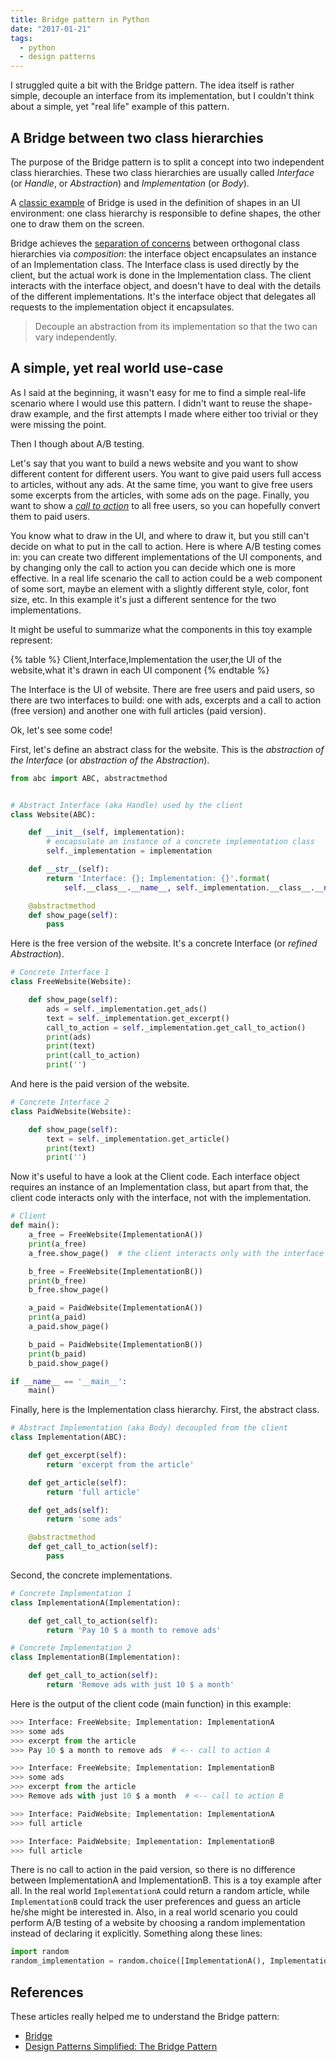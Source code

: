 ```yaml
---
title: Bridge pattern in Python
date: "2017-01-21"
tags:
  - python
  - design patterns
---
```


I struggled quite a bit with the Bridge pattern. The idea itself is rather simple, decouple an interface from its implementation, but I couldn't think about a simple, yet "real life" example of this pattern.

## A Bridge between two class hierarchies

The purpose of the Bridge pattern is to split a concept into two independent class hierarchies. These two class hierarchies are usually called _Interface_ (or _Handle_, or _Abstraction_) and _Implementation_ (or _Body_).

A [classic example](https://en.wikipedia.org/wiki/Bridge_pattern#Java) of Bridge is used in the definition of shapes in an UI environment: one class hierarchy is responsible to define shapes, the other one to draw them on the screen.

Bridge achieves the [separation of concerns](https://en.wikipedia.org/wiki/Separation_of_concerns) between orthogonal class hierarchies via _composition_: the interface object encapsulates an instance of an Implementation class. The Interface class is used directly by the client, but the actual work is done in the Implementation class. The client interacts with the interface object, and doesn't have to deal with the details of the different implementations. It's the interface object that delegates all requests to the implementation object it encapsulates.

> Decouple an abstraction from its implementation so that the two can vary independently.

## A simple, yet real world use-case

As I said at the beginning, it wasn't easy for me to find a simple real-life scenario where I would use this pattern. I didn't want to reuse the shape-draw example, and the first attempts I made where either too trivial or they were missing the point.

Then I though about A/B testing.

Let's say that you want to build a news website and you want to show different content for different users. You want to give paid users full access to articles, without any ads. At the same time, you want to give free users some excerpts from the articles, with some ads on the page. Finally, you want to show a [_call to action_](<https://en.wikipedia.org/wiki/Call_to_action_(marketing)>) to all free users, so you can hopefully convert them to paid users.

You know what to draw in the UI, and where to draw it, but you still can't decide on what to put in the call to action. Here is where A/B testing comes in: you can create two different implementations of the UI components, and by changing only the call to action you can decide which one is more effective.
In a real life scenario the call to action could be a web component of some sort, maybe an element with a slightly different style, color, font size, etc. In this example it's just a different sentence for the two implementations.

It might be useful to summarize what the components in this toy example represent:

{% table %}
Client,Interface,Implementation
the user,the UI of the website,what it's drawn in each UI component
{% endtable %}

The Interface is the UI of website. There are free users and paid users, so there are two interfaces to build: one with ads, excerpts and a call to action (free version) and another one with full articles (paid version).

Ok, let's see some code!

First, let's define an abstract class for the website. This is the _abstraction of the Interface_ (or _abstraction of the Abstraction_).

```python
from abc import ABC, abstractmethod


# Abstract Interface (aka Handle) used by the client
class Website(ABC):

    def __init__(self, implementation):
        # encapsulate an instance of a concrete implementation class
        self._implementation = implementation

    def __str__(self):
        return 'Interface: {}; Implementation: {}'.format(
            self.__class__.__name__, self._implementation.__class__.__name__)

    @abstractmethod
    def show_page(self):
        pass
```

Here is the free version of the website. It's a concrete Interface (or _refined Abstraction_).

```python
# Concrete Interface 1
class FreeWebsite(Website):

    def show_page(self):
        ads = self._implementation.get_ads()
        text = self._implementation.get_excerpt()
        call_to_action = self._implementation.get_call_to_action()
        print(ads)
        print(text)
        print(call_to_action)
        print('')
```

And here is the paid version of the website.

```python
# Concrete Interface 2
class PaidWebsite(Website):

    def show_page(self):
        text = self._implementation.get_article()
        print(text)
        print('')
```

Now it's useful to have a look at the Client code. Each interface object requires an instance of an Implementation class, but apart from that, the client code interacts only with the interface, not with the implementation.

```python
# Client
def main():
    a_free = FreeWebsite(ImplementationA())
    print(a_free)
    a_free.show_page()  # the client interacts only with the interface

    b_free = FreeWebsite(ImplementationB())
    print(b_free)
    b_free.show_page()

    a_paid = PaidWebsite(ImplementationA())
    print(a_paid)
    a_paid.show_page()

    b_paid = PaidWebsite(ImplementationB())
    print(b_paid)
    b_paid.show_page()

if __name__ == '__main__':
    main()
```

Finally, here is the Implementation class hierarchy. First, the abstract class.

```python
# Abstract Implementation (aka Body) decoupled from the client
class Implementation(ABC):

    def get_excerpt(self):
        return 'excerpt from the article'

    def get_article(self):
        return 'full article'

    def get_ads(self):
        return 'some ads'

    @abstractmethod
    def get_call_to_action(self):
        pass
```

Second, the concrete implementations.

```python
# Concrete Implementation 1
class ImplementationA(Implementation):

    def get_call_to_action(self):
        return 'Pay 10 $ a month to remove ads'
```

```python
# Concrete Implementation 2
class ImplementationB(Implementation):

    def get_call_to_action(self):
        return 'Remove ads with just 10 $ a month'
```

Here is the output of the client code (main function) in this example:

```python
>>> Interface: FreeWebsite; Implementation: ImplementationA
>>> some ads
>>> excerpt from the article
>>> Pay 10 $ a month to remove ads  # <-- call to action A
```

```python
>>> Interface: FreeWebsite; Implementation: ImplementationB
>>> some ads
>>> excerpt from the article
>>> Remove ads with just 10 $ a month  # <-- call to action B
```

```python
>>> Interface: PaidWebsite; Implementation: ImplementationA
>>> full article
```

```python
>>> Interface: PaidWebsite; Implementation: ImplementationB
>>> full article
```

There is no call to action in the paid version, so there is no difference between ImplementationA and ImplementationB. This is a toy example after all. In the real world `ImplementationA` could return a random article, while `ImplementationB` could track the user preferences and guess an article he/she might be interested in. Also, in a real world scenario you could perform A/B testing of a website by choosing a random implementation instead of declaring it explicitly. Something along these lines:

```python
import random
random_implementation = random.choice([ImplementationA(), ImplementationB()])
```

## References

These articles really helped me to understand the Bridge pattern:

* [Bridge](https://sourcemaking.com/design_patterns/bridge)
* [Design Patterns Simplified: The Bridge Pattern](https://simpleprogrammer.com/2015/06/08/design-patterns-simplified-the-bridge-pattern/)
